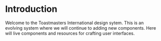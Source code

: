 # Introduction

Welcome to the Toastmasters International design sytem. This is an evolving system where we will continue to adding new components. Here will live components and resources for crafting user interfaces.